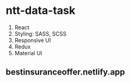 # ntt-data-task

1.  React
2.  Styling: SASS, SCSS
3.  Responsive UI
4.  Redux
5.  Material UI

## bestinsuranceoffer.netlify.app
